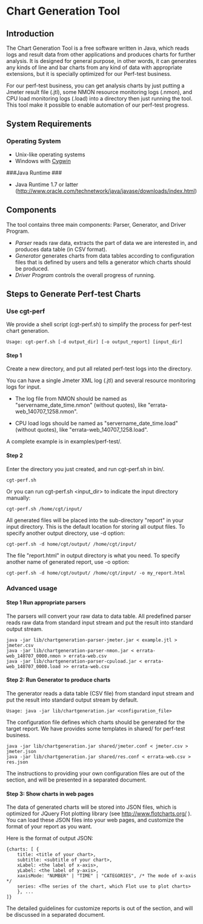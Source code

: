 Chart Generation Tool
=====================

Introduction
------------
The Chart Generation Tool is a free software written in Java, which reads logs and result data from other applications and produces charts for further analysis. It is designed for general purpose, in other words, it can generates any kinds of line and bar charts from any kind of data with appropriate extensions, but it is specially optimized for our Perf-test business.

For our perf-test business, you can get analysis charts by just putting a Jmeter result file (.jtl), some NMON resource monitoring logs (.nmon), and CPU load monitoring logs (.load) into a directory then just running the tool.  This tool make it possible to enable automation of our perf-test progress.

System Requirements
-------------------
### Operating System ###
* Unix-like operating systems
* Windows with [Cygwin](https://www.cygwin.com/)

###Java Runtime ###
* Java Runtime 1.7 or latter (<http://www.oracle.com/technetwork/java/javase/downloads/index.html>)

Components
----------
The tool contains three main components: Parser, Generator, and Driver Program.

* _Parser_ reads raw data, extracts the part of data we are interested in, and produces data table (in CSV format).
* _Generator_ generates charts from data tables according to configuration files that is defined by users and tells a generator which charts should be produced.
* _Driver Program_ controls the overall progress of running.


Steps to Generate Perf-test Charts
----------------------------------
### Use cgt-perf ###
We provide a shell script (cgt-perf.sh) to simplify the process for perf-test chart generation.

	Usage: cgt-perf.sh [-d output_dir] [-o output_report] [input_dir]

#### Step 1 ####
Create a new directory, and put all related perf-test logs into the directory. 

You can have a single Jmeter XML log (.jtl) and several resource monitoring logs for input. 

* The log file from NMON should be named as "servername_date_time.nmon" (without quotes), like "errata-web_140707_1258.nmon". 

* CPU load logs should be named as "servername_date_time.load" (without quotes), like "errata-web_140707_1258.load". 

A complete example is in examples/perf-test/.

#### Step 2 ####
Enter the directory you just created, and run cgt-perf.sh in bin/.

	cgt-perf.sh

Or you can run cgt-perf.sh <input_dir> to indicate the input directory manually:

	cgt-perf.sh /home/cgt/input/

All generated files will be placed into the sub-directory "report" in your input directory. This is the default location for storing all output files. To specify another output directory, use -d option:

	cgt-perf.sh -d home/cgt/output/ /home/cgt/input/

The file "report.html" in output directory is what you need. To specify another name of generated report, use -o option:

	cgt-perf.sh -d home/cgt/output/ /home/cgt/input/ -o my_report.html

### Advanced usage ###

#### Step 1 Run appropriate parsers ####
The parsers will convert your raw data to data table. All predefined parser reads raw data from standard input stream and put the result into standard output stream.

	java -jar lib/chartgeneration-parser-jmeter.jar < example.jtl > jmeter.csv
	java -jar lib/chartgeneration-parser-nmon.jar < errata-web_140707_0000.nmon > errata-web.csv
	java -jar lib/chartgeneration-parser-cpuload.jar < errata-web_140707_0000.load >> errata-web.csv

#### Step 2: Run Generator to produce charts ####
The generator reads a data table (CSV file) from standard input stream and put the result into standard output stream by default.

	Usage: java -jar lib/chartgeneration.jar <configuration_file>

The configuration file defines which charts should be generated for the target report. We have provides some templates in shared/ for perf-test business.

	java -jar lib/chartgeneration.jar shared/jmeter.conf < jmeter.csv > jmeter.json
	java -jar lib/chartgeneration.jar shared/res.conf < errata-web.csv > res.json

The instructions to providing your own configuration files are out of the section, and will be presented in a separated document.

#### Step 3: Show charts in web pages ####
The data of generated charts will be stored into JSON files, which is optimized for JQuery Flot plotting library (see http://www.flotcharts.org/ ). You can load these JSON files into your web pages, and customize the format of your report as you want.

Here is the format of output JSON:

	{charts: [ {
		title: <title of your chart>,
		subtitle: <subtitle of your chart>,
		xLabel: <the label of x-axis>,
		yLabel: <the label of y-axis>,
		xaxisMode: "NUMBER" | "TIME" | "CATEGORIES", /* The mode of x-axis */
		series: <The series of the chart, which Flot use to plot charts>
		}, ...
	]}

The detailed guidelines for customize reports is out of the section, and will be discussed in a separated document.
